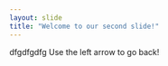 ```yaml
---
layout: slide
title: "Welcome to our second slide!"
---
```

dfgdfgdfg
Use the left arrow to go back!
